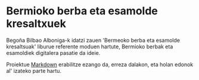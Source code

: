 # Bermioko berba eta esamolde kresaltxuek #

Begoña Bilbao Alboniga-k idatzi zauen 'Bermeoko berba eta esamolde kresaltsuak' liburue referente moduen hartute, Bermioko berbak eta esamoldiek digitalera pasatie da ideie.

Proiektue [Markdown](https://en.wikipedia.org/wiki/Markdown#Standardization) erabilitze ezango da, erreza dalakon, eta holan edonok al' izateko parte hartu.
